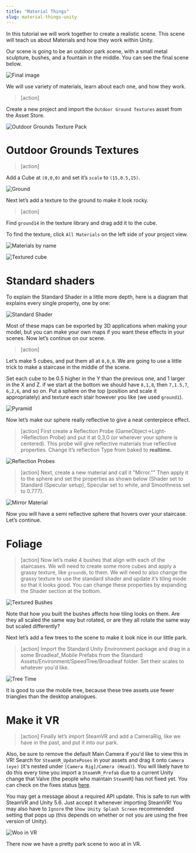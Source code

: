 ```yaml
---
title: "Material Things"
slug: material-things-unity
---
```


In this tutorial we will work together to create a realistic scene. This scene will teach us about Materials and how they work within Unity.

Our scene is going to be an outdoor park scene, with a small metal sculpture, bushes, and a fountain in the middle. You can see the final scene below.

![Final image](assets/image_7.png)

We will use variety of materials, learn about each one, and how they work.

> [action]
>
Create a new project and import the `Outdoor Ground Textures` asset from the Asset Store.
>
![Outdoor Grounds Texture Pack](assets/outdoor.png)

# Outdoor Grounds Textures

> [action]
>
Add a Cube at `(0,0,0)` and set it’s `scale` to `(15,0.5,15)`.
>
![Ground](assets/image_0.png)

Next let’s add a texture to the ground to make it look rocky.

> [action]
>
Find `ground14` in the texture library and drag add it to the cube.
>
To find the texture, click `All Materials` on the left side of your project view.

![Materials by name](assets/circle.png)

![Textured cube](assets/textured_ground.png)

# Standard shaders

To explain the Standard Shader in a little more depth, here is a diagram that explains every single property, one by one:

![Standard Shader](assets/image_2.png)

Most of these maps can be exported by 3D applications when making your model, but you can make your own maps if you want these effects in your scenes. Now let’s continue on our scene.

> [action]
>
>
Let’s make 5 cubes, and put them all at `0,0,0`. We are going to use a little trick to make a staircase in the middle of the scene.
>
Set each cube to be 0.5 higher in the Y than the previous one, and 1 larger in the X and Z. if we start at the bottom we should have `8,1,8`, then `7,1.5,7`,` 6,2,6`, and so on. Put a sphere on the top (position and scale it appropriately) and texture each stair however you like (we used `ground1`).
>
![Pyramid](assets/image_3.png)

Now let’s make our sphere really reflective to give a neat centerpiece effect.

> [action]
>First create a Reflection Probe (GameObject->Light->Reflection Probe) and put it at 0,3,0 (or wherever your sphere is centered). This probe will give reflective materials true reflective properties. Change it’s reflection Type from baked to **realtime.**

![Reflection Probes](assets/refl.png)

> [action]
>Next, create a new material and call it "Mirror.""  Then apply it to the sphere and set the properties as shown below (Shader set to Standard (Specular setup), Specular set to white, and Smoothness set to 0.777).

![Mirror Material](assets/image_4.png)

Now you will have a semi reflective sphere that hovers over your staircase. Let’s continue.

# Foliage

> [action]
>Now let’s make 4 bushes that align with each of the staircases. We will need to create some more cubes and apply a grassy texture, like `ground6`, to them. We will need to also change the grassy texture to use the standard shader and update it’s tiling mode so that it looks good. You can change these properties by expanding the Shader section at the bottom.

![Textured Bushes](assets/Capture1.png)

Note that how you built the bushes affects how tiling looks on them. Are they all scaled the same way but rotated, or are they all rotate the same way but scaled differently?

Next let’s add a few trees to the scene to make it look nice in our little park.

> [action]
>Import the Standard Unity Environment package and drag in a some Broadleaf_Mobile Prefabs from the Standard Assets/Environment/SpeedTree/Broadleaf folder. Set their scales to whatever you'd like.

![Tree Time](assets/Capture2.png)

It is good to use the mobile tree, because these tree assets use fewer triangles than the desktop analogues.

# Make it VR

> [action]
>Finally let’s import SteamVR and add a CameraRig, like we have in the past, and put it into our park.
>
Also, be sure to remove the default Main Camera if you'd like to view this in VR! Search for `SteamVR_UpdatePoses` in your assets and drag it onto `Camera (eye)` (it's nested under `[Camera Rig]/Camera (Head)`). You will likely have to do this every time you import a `SteamVR_Prefab` due to a current Unity change that Valve (the people who maintain `SteamVR`) has not fixed yet. You can check on the fixes status [here](https://github.com/ValveSoftware/steamvr_unity_plugin/pull/14).
>
You may get a message about a required API update. This is safe to run with SteamVR and Unity 5.6. Just accept it whenever importing SteamVR! You may also have to `Ignore` the `Show Unity Splash Screen` recommended setting that pops up (this depends on whether or not you are using the free version of Unity).

![Woo in VR](assets/image_7.png)

There now we have a pretty park scene to woo at in VR.
